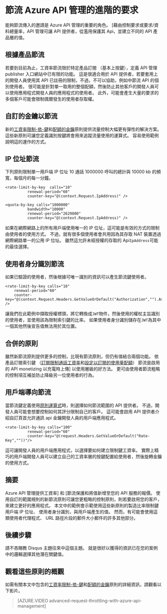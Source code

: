 <properties
    pageTitle="節流 Azure API 管理的進階的要求"
    description="瞭解如何建立和套用彈性配額] 和 [限制 Azure API 管理原則的工資率。"
    services="api-management"
    documentationCenter=""
    authors="darrelmiller"
    manager="erikre"
    editor=""/>

<tags
    ms.service="api-management"
    ms.devlang="dotnet"
    ms.topic="article"
    ms.tgt_pltfrm="na"
    ms.workload="na"
    ms.date="10/25/2016"
    ms.author="darrmi"/>


# <a name="advanced-request-throttling-with-azure-api-management"></a>節流 Azure API 管理的進階的要求

能夠節流傳入的邀請是 Azure API 管理的重要的角色。 [藉由控制要求或要求/資料總量率，API 管理可讓 API 提供者，從濫用保護其 Api，並建立不同的 API 產品層的值。

## <a name="product-based-throttling"></a>根據產品節流
若要到目前為止，工資率節流限於特定產品訂閱 （基本上按鍵），定義 API 管理 publisher 入口網站中已有限的功能。 這是很適合用於 API 提供者，若要套用上的開發人員使用其 API 已註冊的限制，不過，不可以協助，例如中節流 API 的個別使用者。 很可能是針對單一取用的整個配額，然後防止其他客戶的開發人員可以使用應用程式開發人員的應用程式的使用者。 此外，可能會產生大量的要求的多個客戶可能會限制偶爾發生的使用者存取權。

## <a name="custom-key-based-throttling"></a>自訂的金鑰以節流
新的[工資率限制-依-鍵](https://msdn.microsoft.com/library/azure/dn894078.aspx#LimitCallRateByKey)和[配額的金鑰](https://msdn.microsoft.com/library/azure/dn894078.aspx#SetUsageQuotaByKey)原則提供流量控制大幅更有彈性的解決方案。 這些新原則可讓您定義識別按鍵將會用來追蹤流量使用的運算式。 容易使用範例說明這的運作的方式。 

## <a name="ip-address-throttling"></a>IP 位址節流
下列原則限制單一用戶端 IP 位址 10 通話 1000000 呼叫的總計與 10000 kb 的頻寬，每個月的每一分鐘。 

    <rate-limit-by-key  calls="10"
              renewal-period="60"
              counter-key="@(context.Request.IpAddress)" />

    <quota-by-key calls="1000000"
              bandwidth="10000"
              renewal-period="2629800"
              counter-key="@(context.Request.IpAddress)" />

如果在網際網路上的所有用戶端使用唯一的 IP 位址，這可能是有效的方式的限制由使用者的使用方式。 不過，就有很多個使用者會共用因為其存取 NAT 裝置透過網際網路單一的公用 IP 位址。 雖然這允許未經授權的存取的 Api`IpAddress`可能的最佳選擇。

## <a name="user-identity-throttling"></a>使用者身分識別節流
如果已驗證的使用者，然後根據可唯一識別的資訊可以產生節流鍵使用者。

    <rate-limit-by-key calls="10"
        renewal-period="60"
        counter-key="@(context.Request.Headers.GetValueOrDefault("Authorization","").AsJwt()?.Subject)" />

讓我們在此範例中擷取授權標頭，將它轉換成`JWT`物件，然後使用的權杖主旨識別的使用者，並使用該為限制索引鍵的比率。 如果使用者身分識別儲存在`JWT`為其中一個其他然後宣告值無法用於其位置。

## <a name="combined-policies"></a>合併的原則
雖然新節流原則提供更多的控制，比現有節流原則，但仍有值結合兩個功能。 依產品訂閱索引鍵 （[訂閱限制通話工資率](https://msdn.microsoft.com/library/azure/dn894078.aspx#LimitCallRate)和[設定以訂閱的使用量配額](https://msdn.microsoft.com/library/azure/dn894078.aspx#SetUsageQuota)） 節流是啟用的 API monetizing 以充電時上傳] 以使用層級的好方法。 更可由使用者節流粗略的控制項互補並防止降級另一位使用者的行為。 

## <a name="client-driven-throttling"></a>用戶端導向節流
當節流鍵定義使用[原則運算式](https://msdn.microsoft.com/library/azure/dn910913.aspx)時，則選擇如何節流範圍的 API 提供者。 不過，開發人員可能會想要控制如何其評分限制自己的客戶。 這可能會啟用 API 提供者介紹自訂頁首允許通訊 api 金鑰開發人員的用戶端應用程式。

    <rate-limit-by-key calls="100"
              renewal-period="60"
              counter-key="@(request.Headers.GetValueOrDefault("Rate-Key",""))"/>

這可讓開發人員的用戶端應用程式，以選擇要如何建立限制鍵工資率。 實際上精巧的用戶端開發人員可以建立自己的工資率層的按鍵配置給使用者，然後旋轉金鑰的使用方式。

## <a name="summary"></a>摘要
Azure API 管理提供工資率] 和 [節流保護和將值新增至您的 API 服務的報價。 使用自訂的範圍規則的新節流原則可讓您更粗略的控制原則，則若要啟用您的客戶，來建立更好的應用程式。 本文中的範例會示範使用這些新原則的製造比率限制鍵用戶端 IP 位址、 使用者身分識別，與用戶端產生的值。 然而，有可能會使用這類使用者代理程式、 URL 路徑片段的郵件大小郵件的許多其他部分。

## <a name="next-steps"></a>後續步驟
請不吝賜教 Disqus 主題往來中這個主題。 就是很好以獲得的資訊已在您的案例中的邏輯選擇其他潛在關鍵值。

## <a name="watch-a-video-overview-of-these-policies"></a>觀看這些原則的概觀
如需有關本文中包含的[工資率限制-依-鍵](https://msdn.microsoft.com/library/azure/dn894078.aspx#LimitCallRateByKey)和[配額的金鑰](https://msdn.microsoft.com/library/azure/dn894078.aspx#SetUsageQuotaByKey)原則的詳細資訊，請觀看以下影片。

> [AZURE.VIDEO advanced-request-throttling-with-azure-api-management]
